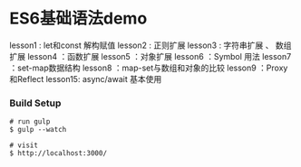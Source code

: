 # ES6基础语法demo
lesson1 : let和const 解构赋值
lesson2 : 正则扩展
lesson3 : 字符串扩展 、 数组扩展
lesson4 ：函数扩展
lesson5 ：对象扩展
lesson6 ：Symbol 用法
lesson7 ：set-map数据结构
lesson8 ：map-set与数组和对象的比较
lesson9 ：Proxy和Reflect
lesson15: async/await 基本使用



### Build Setup
```
# run gulp
$ gulp --watch

# visit
$ http://localhost:3000/
```

